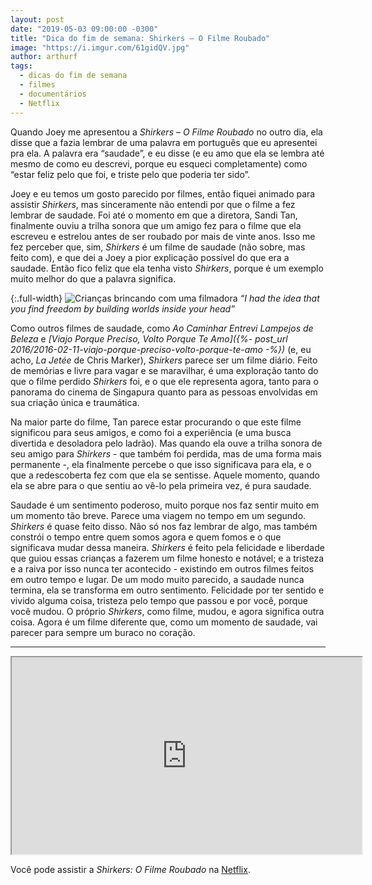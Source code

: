 ```yaml
---
layout: post
date: "2019-05-03 09:00:00 -0300"
title: "Dica do fim de semana: Shirkers — O Filme Roubado"
image: "https://i.imgur.com/61gidQV.jpg"
author: arthurf
tags:
  - dicas do fim de semana
  - filmes
  - documentários
  - Netflix
---
```


Quando Joey me apresentou a _Shirkers – O Filme Roubado_ no outro dia, ela disse que a fazia lembrar de uma palavra em português que eu apresentei pra ela. A palavra era “saudade”, e eu disse (e eu amo que ela se lembra até mesmo de como eu descrevi, porque eu esqueci completamente) como “estar feliz pelo que foi, e triste pelo que poderia ter sido”.

Joey e eu temos um gosto parecido por filmes, então fiquei animado para assistir _Shirkers_, mas sinceramente não entendi por que o filme a fez lembrar de saudade. Foi até o momento em que a diretora, Sandi Tan, finalmente ouviu a trilha sonora que um amigo fez para o filme que ela escreveu e estrelou antes de ser roubado por mais de vinte anos. Isso me fez perceber que, sim, _Shirkers_ é um filme de saudade (não sobre, mas feito com), e que dei a Joey a pior explicação possível do que era a saudade. Então fico feliz que ela tenha visto _Shirkers_, porque é um exemplo muito melhor do que a palavra significa.

{:.full-width}
![Crianças brincando com uma filmadora](https://i.imgur.com/zpuR37f.png)
_“I had the idea that you find freedom by building worlds inside your head”_

Como outros filmes de saudade, como _Ao Caminhar Entrevi Lampejos de Beleza_ e _[Viajo Porque Preciso, Volto Porque Te Amo]({%- post_url 2016/2016-02-11-viajo-porque-preciso-volto-porque-te-amo -%})_ (e, eu acho, _La Jetée_ de Chris Marker), _Shirkers_ parece ser um filme diário. Feito de memórias e livre para vagar e se maravilhar, é uma exploração tanto do que o filme perdido _Shirkers_ foi, e o que ele representa agora, tanto para o panorama do cinema de Singapura quanto para as pessoas envolvidas em sua criação única e traumática.

Na maior parte do filme, Tan parece estar procurando o que este filme significou para seus amigos, e como foi a experiência (e uma busca divertida e desoladora pelo ladrão). Mas quando ela ouve a trilha sonora de seu amigo para _Shirkers_ - que também foi perdida, mas de uma forma mais permanente -, ela finalmente percebe o que isso significava para ela, e o que a redescoberta fez com que ela se sentisse. Aquele momento, quando ela se abre para o que sentiu ao vê-lo pela primeira vez, é pura saudade.

Saudade é um sentimento poderoso, muito porque nos faz sentir muito em um momento tão breve. Parece uma viagem no tempo em um segundo. _Shirkers_ é quase feito disso. Não só nos faz lembrar de algo, mas também constrói o tempo entre quem somos agora e quem fomos e o que significava mudar dessa maneira. _Shirkers_ é feito pela felicidade e liberdade que guiou essas crianças a fazerem um filme honesto e notável; e a tristeza e a raiva por isso nunca ter acontecido - existindo em outros filmes feitos em outro tempo e lugar. De um modo muito parecido, a saudade nunca termina, ela se transforma em outro sentimento. Felicidade por ter sentido e vivido alguma coisa, tristeza pelo tempo que passou e por você, porque você mudou. O próprio _Shirkers_, como filme, mudou, e agora significa outra coisa. Agora é um filme diferente que, como um momento de saudade, vai parecer para sempre um buraco no coração.

---

<iframe width="560" height="315" src="https://www.youtube-nocookie.com/embed/u3wPWCj2L6I"  allow="accelerometer; autoplay; encrypted-media; gyroscope; picture-in-picture" allowfullscreen></iframe>

Você pode assistir a _Shirkers: O Filme Roubado_ na [Netflix](https://www.netflix.com/title/80241061).
